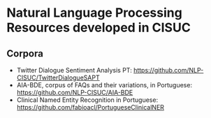 # Natural Language Processing Resources developed in CISUC

## Corpora

* Twitter Dialogue Sentiment Analysis PT: https://github.com/NLP-CISUC/TwitterDialogueSAPT
* AIA-BDE, corpus of FAQs and their variations, in Portuguese: https://github.com/NLP-CISUC/AIA-BDE
* Clinical Named Entity Recognition in Portuguese: https://github.com/fabioacl/PortugueseClinicalNER
